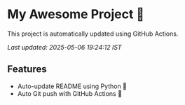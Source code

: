 # My Awesome Project 🚀

This project is automatically updated using GitHub Actions.

_Last updated: 2025-05-06 19:24:12 IST_

## Features
- Auto-update README using Python 🐍
- Auto Git push with GitHub Actions 🤖

